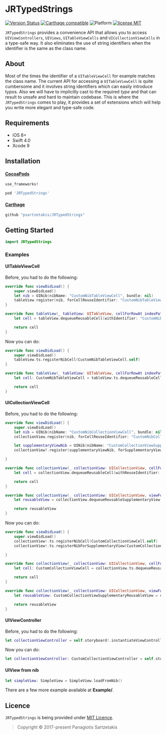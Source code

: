 # JRTypedStrings
[![Version Status](https://img.shields.io/cocoapods/v/JRTypedStrings.svg?style=flat-square)][podLink]
[![Carthage compatible](https://img.shields.io/badge/Carthage-compatible-4BC51D.svg?style=flat-square)](https://github.com/Carthage/Carthage)
![Platform](https://img.shields.io/cocoapods/p/JRTypedStrings.svg?style=flat-square)
[![license MIT](https://img.shields.io/cocoapods/l/JRTypedStrings.svg?style=flat-square)][mitLink]

`JRTypedStrings` provides a convenience API that allows you to access `UIViewControllers`, `UIViews`, `UITableViewCells` and `UICollectionViewCells` in a type-safe way. It also eliminates the use of string identifiers when the identifier is the same as the class name.

## About

Most of the times the identifier of a `UITableViewCell` for example matches the class name. The current API for accessing a `UITableViewCell` is quite cumbersome and it involves string identifiers which can easily introduce typos. Also we will have to implicitly cast to the required *type* and that can result to unsafe and hard to maintain codebase. This is where the `JRTypedStrings` comes to play, it provides a set of extensions which will help you write more elegant and type-safe code.

## Requirements

* iOS 8+
* Swift 4.0
* Xcode 9

## Installation

#### [CocoaPods](http://cocoapods.org)

````ruby
use_frameworks!

pod 'JRTypedStrings'
````
#### [Carthage](https://github.com/Carthage/Carthage)

````bash
github "psartzetakis/JRTypedStrings"
````
## Getting Started
````swift
import JRTypedStrings
````

### Examples

#### UITableViewCell

Before, you had to do the following:

````swift
override func viewDidLoad() {
    super.viewDidLoad()
    let nib = UINib(nibName: "CustomNibTableViewCell", bundle: nil)
    tableView.register(nib, forCellReuseIdentifier: "CustomNibTableViewCell")
}

override func tableView(_ tableView: UITableView, cellForRowAt indexPath: IndexPath) -> UITableViewCell {
    let cell = tableView.dequeueReusableCell(withIdentifier: "CustomNibTableViewCell", for: indexPath) as! CustomNibTableViewCell

    return cell
}
````

Now you can do:

````swift
override func viewDidLoad() {
    super.viewDidLoad()
    tableView.ts.registerNibCell(CustomNibTableViewCell.self)
}

override func tableView(_ tableView: UITableView, cellForRowAt indexPath: IndexPath) -> UITableViewCell {
    let cell: CustomNibTableViewCell = tableView.ts.dequeueReusableCell(for: indexPath)

    return cell
}

````

#### UICollectionViewCell

Before, you had to do the following:

````swift
override func viewDidLoad() {
    super.viewDidLoad()
    let nib = UINib(nibName: "CustomNibCollectionViewCell", bundle: nil)
    collectionView.register(nib, forCellReuseIdentifier: "CustomNibCollectionViewCell")

    let supplementaryViewNib = UINib(nibName: "CustomCollectionViewSupplementaryReusableView", bundle: nil)
    collectionView?.register(supplementaryViewNib, forSupplementaryViewOfKind: UICollectionElementKindSectionHeader, withReuseIdentifier: "CustomCollectionViewSupplementaryReusableView")

}

override func collectionView(_ collectionView: UICollectionView, cellForItemAt indexPath: IndexPath) -> UICollectionViewCell {
    let cell = collectionView.dequeueReusableCell(withReuseIdentifier: "CustomNibCollectionViewCell", for: indexPath) as! CustomNibCollectionViewCell

    return cell
}

override func collectionView(_ collectionView: UICollectionView, viewForSupplementaryElementOfKind kind: String, at indexPath: IndexPath) -> UICollectionReusableView {
    let reusableView = collectionView.dequeueReusableSupplementaryView(ofKind: kind, withReuseIdentifier: "CustomCollectionViewSupplementaryReusableView", for: indexPath) as! CustomCollectionViewSupplementaryReusableView

    return reusableView
}

````

Now you can do:

````swift
override func viewDidLoad() {
    super.viewDidLoad()
    collectionView!.ts.registerNibCell(CustomCollectionViewCell.self)
    collectionView!.ts.registerNibForSupplementaryView(CustomCollectionViewSupplementaryReusableView.self, forSupplementaryViewOfKind: UICollectionElementKindSectionHeader)

}

override func collectionView(_ collectionView: UICollectionView, cellForItemAt indexPath: IndexPath) -> UICollectionViewCell {
    let cell: CustomCollectionViewCell = collectionView.ts.dequeueReusableCell(for: indexPath)

    return cell
}

override func collectionView(_ collectionView: UICollectionView, viewForSupplementaryElementOfKind kind: String, at indexPath: IndexPath) -> UICollectionReusableView {
    let reusableView: CustomCollectionViewSupplementaryReusableView = collectionView.ts.dequeueReusableSupplementaryView(ofKind: kind, for: indexPath)

    return reusableView
}

````

#### UIViewController

Before, you had to do the following:

````swift
let collectionViewController = self.storyboard!.instantiateViewController(withIdentifier: "CustomCollectionViewController") as! CustomCollectionViewController
````

Now you can do:

````swift
let collectionViewController: CustomCollectionViewController = self.storyboard!.ts.instantiate()
````

#### UIView from nib

````swift
let simpleView: SimpleView = SimpleView.loadFromNib()
````

There are a few more example available at **Example/**.

## Licence

```JRTypedStrings``` is being provided under [MIT Licence][MIT].



[MIT]:<https://opensource.org/licenses/MIT>

>Copyright © 2017-present Panagiotis Sartzetakis

[podLink]:https://cocoapods.org/pods/JRTypedStrings
[mitLink]:http://opensource.org/licenses/MIT
